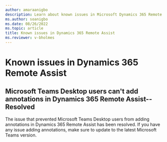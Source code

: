 ```yaml
---
author: amaraanigbo
description: Learn about known issues in Microsoft Dynamics 365 Remote Assist.
ms.author: soanigbo
ms.date: 08/26/2022
ms.topic: article
title: Known issues in Dynamics 365 Remote Assist
ms.reviewer: v-bholmes
---
```


# Known issues in Dynamics 365 Remote Assist

## Microsoft Teams Desktop users can't add annotations in Dynamics 365 Remote Assist--Resolved

The issue that prevented Microsoft Teams Desktop users from adding annotations in Dynamics 365 Remote Assist has been resolved. If you have any issue adding annotations, make sure to update to the latest Microsoft Teams version. 
